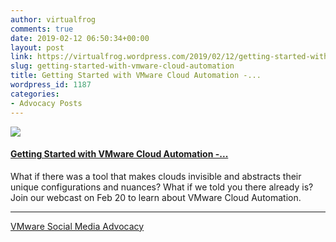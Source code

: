 ```yaml
---
author: virtualfrog
comments: true
date: 2019-02-12 06:50:34+00:00
layout: post
link: https://virtualfrog.wordpress.com/2019/02/12/getting-started-with-vmware-cloud-automation/
slug: getting-started-with-vmware-cloud-automation
title: Getting Started with VMware Cloud Automation -...
wordpress_id: 1187
categories:
- Advocacy Posts
---
```


[![](https://d3utlhu53nfcwz.cloudfront.net/171901/cdnImage/article/76ee7932-a107-47fe-877c-ded3b223cc62/?size=Box320)](http://bit.ly/2TLukz5)

#### [Getting Started with VMware Cloud Automation -...](http://bit.ly/2TLukz5)

What if there was a tool that makes clouds invisible and abstracts their unique configurations and nuances? What if we told you there already is? Join our webcast on Feb 20 to learn about VMware Cloud Automation.

* * *

[VMware Social Media Advocacy](http://advocacy.vmware.com)
